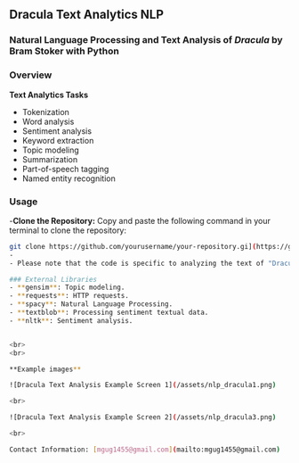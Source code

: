 ## Dracula Text Analytics NLP
### Natural Language Processing and Text Analysis of *Dracula* by Bram Stoker with Python

### Overview
**Text Analytics Tasks**
- Tokenization
- Word analysis
- Sentiment analysis
- Keyword extraction
- Topic modeling
- Summarization
- Part-of-speech tagging
- Named entity recognition

### Usage
-**Clone the Repository:**
   Copy and paste the following command in your terminal to clone the repository:
   ```bash
git clone https://github.com/yourusername/your-repository.gi](https://github.com/googs0/DraculaTextAnalyticsNLP).git
- 
- Please note that the code is specific to analyzing the text of "Dracula" and may need adjustments if you want to apply it to a different text source

### External Libraries
- **gensim**: Topic modeling.
- **requests**: HTTP requests.
- **spacy**: Natural Language Processing.
- **textblob**: Processing sentiment textual data.
- **nltk**: Sentiment analysis.

  
<br>
<br>

**Example images**

![Dracula Text Analysis Example Screen 1](/assets/nlp_dracula1.png)

<br>

![Dracula Text Analysis Example Screen 2](/assets/nlp_dracula3.png)

<br>

Contact Information: [mgug1455@gmail.com](mailto:mgug1455@gmail.com)
